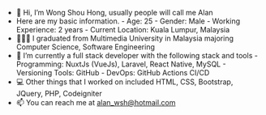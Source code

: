 - 👋 Hi, I’m Wong Shou Hong, usually people will call me Alan
- Here are my basic information.
      - Age: 25
      - Gender: Male
      - Working Experience: 2 years
      - Current Location: Kuala Lumpur, Malaysia
- 🧑🏻‍🎓 I graduated from Multimedia University in Malaysia majoring Computer Science, Software Engineering 
- 🌱 I’m currently a full stack developer with the following stack and tools
      - Programming: NuxtJs (VueJs), Laravel, React Native, MySQL
      - Versioning Tools: GitHub
      - DevOps: GitHub Actions CI/CD
- 💻 Other things that I worked on included HTML, CSS, Bootstrap, JQuery, PHP, Codeigniter
- 📫 You can reach me at alan_wsh@hotmail.com
